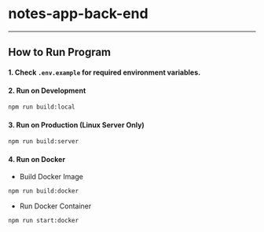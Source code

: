 # notes-app-back-end

---

## How to Run Program

#### 1. Check `.env.example` for required environment variables.
#### 2. Run on Development

```bash
npm run build:local
```

#### 3. Run on Production (Linux Server Only)

```bash
npm run build:server
```

#### 4. Run on Docker

- Build Docker Image
```bash
npm run build:docker
```

- Run Docker Container
```bash
npm run start:docker
```